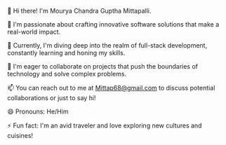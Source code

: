 👋 Hi there! I'm Mourya Chandra Guptha Mittapalli.

👀 I'm passionate about crafting innovative software solutions that make a real-world impact.

🌱 Currently, I'm diving deep into the realm of full-stack development, constantly learning and honing my skills.

💞️ I'm eager to collaborate on projects that push the boundaries of technology and solve complex problems.

📫 You can reach out to me at Mittap68@gmail.com to discuss potential collaborations or just to say hi!

😄 Pronouns: He/Him

⚡ Fun fact: I'm an avid traveler and love exploring new cultures and cuisines!
<!--
**Mourya68/Mourya68** is a ✨ _special_ ✨ repository because its `README.md` (this file) appears on your GitHub profile.

Here are some ideas to get you started:

- 🔭 I’m currently working on ...
- 🌱 I’m currently learning ...
- 👯 I’m looking to collaborate on ...
- 🤔 I’m looking for help with ...
- 💬 Ask me about ...
- 📫 How to reach me: ...
- 😄 Pronouns: ...
- ⚡ Fun fact: ...
-->

